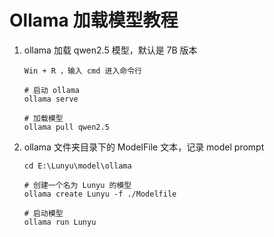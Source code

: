 # Ollama 加载模型教程

1. ollama 加载 qwen2.5 模型，默认是 7B 版本

   ```
   Win + R ，输入 cmd 进入命令行

   # 启动 ollama
   ollama serve

   # 加载模型
   ollama pull qwen2.5
   ```
2. ollama 文件夹目录下的 ModelFile 文本，记录 model prompt

   ```
   cd E:\Lunyu\model\ollama

   # 创建一个名为 Lunyu 的模型
   ollama create Lunyu -f ./Modelfile

   # 启动模型
   ollama run Lunyu
   ```
